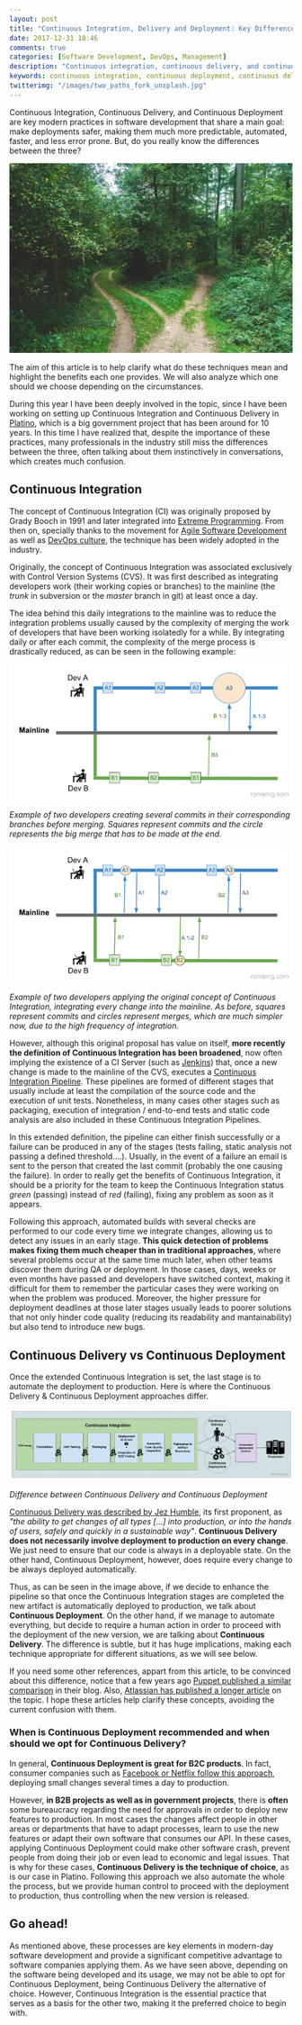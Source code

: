```yaml
---
layout: post
title: "Continuous Integration, Delivery and Deployment: Key Differences"
date: 2017-12-31 18:46
comments: true
categories: [Software Development, DevOps, Management]
description: "Continuous integration, continuous delivery, and continuous deployment are key modern practices in software development to achieve safer deployments."
keywords: continuous integration, continuous deployment, continuous delivery, agile, devops, software, production
twitterimg: "/images/two_paths_fork_unsplash.jpg"
---
```

Continuous Integration, Continuous Delivery, and Continuous Deployment are key modern practices in software development that share a main goal: make deployments safer, making them much more predictable, automated, faster, and less error prone. But, do you really know the differences between the three?

<img src="/images/two_paths_fork_unsplash.jpg" alt="Picture of a fork in the trail in a forest, leading to two alternative paths" />

The aim of this article is to help clarify what do these techniques mean and highlight the benefits each one provides. We will also analyze which one should we choose depending on the circumstances.

<!-- More -->

During this year I have been deeply involved in the topic, since I have been working on setting up Continuous Integration and Continuous Delivery in [Platino](http://www.gobiernodecanarias.org/platino/), which is a big government project that has been around for 10 years. In this time I have realized that, despite the importance of these practices, many professionals in the industry still miss the differences between the three, often talking about them instinctively in conversations, which creates much confusion.

## Continuous Integration

The concept of Continuous Integration (CI) was originally proposed by Grady Booch in 1991 and later integrated into [Extreme Programming](http://www.extremeprogramming.org/). From then on, specially thanks to the movement for [Agile Software Development](http://agilemanifesto.org/) as well as [DevOps culture](https://www.atlassian.com/devops), the technique has been widely adopted in the industry.

Originally, the concept of Continuous Integration was associated exclusively with Control Version Systems (CVS). It was first described as integrating developers work (their working copies or branches) to the mainline (the *trunk* in subversion or the *master* branch in git) at least once a day.

The idea behind this daily integrations to the mainline was to reduce the integration problems usually caused by the complexity of merging the work of developers that have been working isolatedly for a while. By integrating daily or after each commit, the complexity of the merge process is drastically reduced, as can be seen in the following example:

<a href="/images/branches_without_ci.png"><img src="/images/branches_without_ci.png" alt="Image of two developers working isolatedly over time, creating several commits before merging" /></a>

*Example of two developers creating several commits in their corresponding branches before merging. Squares represent commits and the circle represents the big merge that has to be made at the end.*

<a href="/images/branches_ci.png"><img src="/images/branches_ci.png" alt="Image of two developers applying continuous integration, integrating each change into the mainline" /></a>

*Example of two developers applying the original concept of Continuous Integration, integrating every change into the mainline. As before, squares represent commits and circles represent merges, which are much simpler now, due to the high frequency of integration.*

However, although this original proposal has value on itself, **more recently the definition of Continuous Integration has been broadened**, now often implying the existence of a CI Server (such as [Jenkins](https://jenkins-ci.org/)) that, once a new change is made to the mainline of the CVS, executes a [Continuous Integration Pipeline](https://jenkins.io/doc/book/pipeline/). These pipelines are formed of different stages that usually include at least the compilation of the source code and the execution of unit tests. Nonetheless, in many cases other stages such as packaging, execution of integration / end-to-end tests and static code analysis are also included in these Continuous Integration Pipelines.

In this extended definition, the pipeline can either finish successfully or a failure can be produced in any of the stages (tests failing, static analysis not passing a defined threshold….). Usually, in the event of a failure an email is sent to the person that created the last commit (probably the one causing the failure). In order to really get the benefits of Continuous Integration, it should be a priority for the team to keep the Continuous Integration status *green* (passing) instead of *red* (failing), fixing any problem as soon as it appears.

Following this approach, automated builds with several checks are performed to our code every time we integrate changes, allowing us to detect any issues in an early stage. **This quick detection of problems makes fixing them much cheaper than in traditional approaches**, where several problems occur at the same time much later, when other teams discover them during QA or deployment. In those cases, days, weeks or even months have passed and developers have switched context, making it difficult for them to remember the particular cases they were working on when the problem was produced. Moreover, the higher pressure for deployment deadlines at those later stages usually leads to poorer solutions that not only hinder code quality (reducing its readability and mantainability) but also tend to introduce new bugs.

## Continuous Delivery vs Continuous Deployment

Once the extended Continuous Integration is set, the last stage is to automate the deployment to production. Here is where the Continuous Delivery & Continuous Deployment approaches differ.

<a href="/images/continuous_delivery_vs_deployment.png"><img src="/images/continuous_delivery_vs_deployment.png" alt="Diagram showing usual stages of Continuous Integration and the differences between Continuous Delivery and Continuous Deployment" /></a>

*Difference between Continuous Delivery and Continuous Deployment*

[Continuous Delivery was described by Jez Humble](https://continuousdelivery.com/), its first proponent, as *"the ability to get changes of all types [...] into production, or into the hands of users, safely and quickly in a sustainable way"*. **Continuous Delivery does not necessarily involve deployment to production on every change**. We just need to ensure that our code is always in a deployable state. On the other hand, Continuous Deployment, however, does require every change to be always deployed automatically.

Thus, as can be seen in the image above, if we decide to enhance the pipeline so that once the Continuous Integration stages are completed the new artifact is automatically deployed to production, we talk about **Continuous Deployment**. On the other hand, if we manage to automate everything, but decide to require a human action in order to proceed with the deployment of the new version, we are talking about **Continuous Delivery**. The difference is subtle, but it has huge implications, making each technique appropriate for different situations, as we will see below.

If you need some other references, appart from this article, to be convinced about this difference, notice that a few years ago [Puppet published a similar comparison](https://puppet.com/blog/continuous-delivery-vs-continuous-deployment-what-s-diff) in their blog. Also, [Atlassian has published a longer article](https://www.atlassian.com/continuous-delivery/ci-vs-ci-vs-cd) on the topic. I hope these articles help clarify these concepts, avoiding the current confusion with them.

### When is Continuous Deployment recommended and when should we opt for Continuous Delivery?

In general, **Continuous Deployment is great for B2C products**. In fact, consumer companies such as [Facebook or Netflix follow this approach](https://research.fb.com/publications/continuous-deployment-at-facebook-and-oanda/), deploying small changes several times a day to production.

However, **in B2B projects as well as in government projects**, there is **often** some bureaucracy regarding the need for approvals in order to deploy new features to production. In most cases the changes affect people in other areas or departments that have to adapt processes, learn to use the new features or adapt their own software that consumes our API. In these cases, applying Continuous Deployment could make other software crash, prevent people from doing their job or even lead to economic and legal issues. That is why for these cases, **Continuous Delivery is the technique of choice**, as is our case in Platino. Following this approach we also automate the whole the process, but we provide human control to proceed with the deployment to production, thus controlling when the new version is released.

## Go ahead!

As mentioned above, these processes are key elements in modern-day software development and provide a significant competitive advantage to software companies applying them. As we have seen above, depending on the software being developed and its usage, we may not be able to opt for Continuous Deployment, being Continuous Delivery the alternative of choice. However, Continuous Integration is the essential practice that serves as a basis for the other two, making it the preferred choice to begin with.
